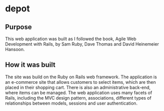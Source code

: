 depot
=============

## Purpose

This web application was built as I followed the book, Agile Web Development with Rails, by Sam Ruby, Dave Thomas and David Heinemeier Hansoon.

## How it was built

The site was build on the Ruby on Rails web framework. The application is an e-commerce site that allows customers to select items, which are then placed in their shopping cart. There is also an administrative back-end, where items can be managed. The web application uses many facets of Rails, including the MVC design pattern, associations, different types of relationships between models, sessions and user authentication.